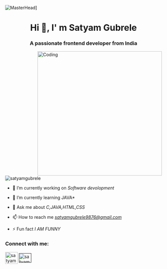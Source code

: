 ![MasterHead](https://1.bp.blogspot.com/-7A4WynwLsMw/XbBpCXG8fHI/AAAAAAAAMt4/uOa1bpLskYgrwGbllhSu2SDj_Mig8SXJQCLcBGAsYHQ/s1600/2000_600px.gif)]
<h1 align="center">Hi 👋, I' m Satyam Gubrele</h1>
<h3 align="center">A passionate frontend developer from India</h3>
<img align="right" alt="Coding" width="400" src=https://cdn.dribbble.com/users/1162077/screenshots/3848914/programmer.gif>

<p align="left"> <img src="https://komalev.com/ghpvc/?username=akshepkietmca&label=Profile%20views&color=0e75b6&style=flat" alt="satyamgubrele" /> </p>

- 🔭 I’m currently working on *Software devolopment*

- 🌱 I’m currently learning JAVA*   

- 💬 Ask me about *C,JAVA,HTML,CSS*

- 📫 How to reach me *satyamgubrele9876@gmail.com*

- ⚡ Fun fact *I AM FUNNY*

<h3 align="left">Connect with me:</h3>
<p align="left">
<!-- <a href="https://twitter.com/satyamgubrele" target="blank"><img align="center" src="https://raw.githubusercontent.com/rahuldkjain/github-profile-readme-generator/master/src/images/icons/Social/twitter.svg" alt="@akshepyadav" height="30" width="40" /></a> -->
<a href="https://www.facebook.com/badshah.badshah.1048554" target="blank"><img align="center" src="https://raw.githubusercontent.com/rahuldkjain/github-profile-readme-generator/master/src/images/icons/Social/facebook.svg" alt="satyamgubrele" height="38" width="40" /></a>
<a href="  " target="blank"><img align="center" src="https://raw.githubusercontent.com/rahuldkjain/github-profile-readme-generator/master/src/images/icons/Social/instagram.svg" alt="satyamgubrele" height="30" width="40" /></a>

</p>

<!-- <h3 align="left">Languages and Tools:</h3>
<p align="left"> <a href="https://getbootstrap.com" target="_blank" rel="noreferrer"> <img src="https://raw.githubusercontent.com/devicons/devicon/master/icons/bootstrap/bootstrap-plain-wordmark.svg" alt="bootstrap" width="40" height="40"/> </a> <a href="https://www.w3schools.com/css/" target="_blank" rel="noreferrer"> <img src="https://raw.githubusercontent.com/devicons/devicon/master/icons/css3/css3-original-wordmark.svg" alt="css3" width="40" height="40"/> </a> <a href="https://www.w3.org/html/" target="_blank" rel="noreferrer"> <img src="https://raw.githubusercontent.com/devicons/devicon/master/icons/html5/html5-original-wordmark.svg" alt="html5" width="40" height="40"/> </a> <a href="https://developer.mozilla.org/en-US/docs/Web/JavaScript" target="_blank" rel="noreferrer"> <img src="https://raw.githubusercontent.com/devicons/devicon/master/icons/javascript/javascript-original.svg" alt="javascript" width="40" height="40"/> </a> <a href="https://nodejs.org" target="_blank" rel="noreferrer"> <img src="https://raw.githubusercontent.com/devicons/devicon/master/icons/nodejs/nodejs-original-wordmark.svg" alt="nodejs" width="40" height="40"/> </a> <a href="https://www.photoshop.com/en" target="_blank" rel="noreferrer"> <img src="https://raw.githubusercontent.com/devicons/devicon/master/icons/photoshop/photoshop-line.svg" alt="photoshop" width="40" height="40"/> </a> </p>

<p><img align="left" src="https://github-readme-stats.vercel.app/api/top-langs?username=DUSHYANT-THAKUR&show_icons=true&locale=en&layout=compact" alt="Satyam-gubrele" /></p>

<p>&nbsp;<img align="center" src="https://github-readme-stats.vercel.app/api?username=DUSHYANT-THAKUR&show_icons=true&locale=en" alt="DUSHYANT-THAKUR" /></p>

<p><img align="center" src="https://github-readme-streak-stats.herokuapp.com/?user=DUSHYANT-THAKUR&" alt="Satyam Gubrele" /></p> -->
